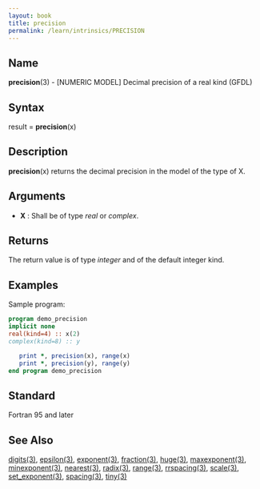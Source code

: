 ```yaml
---
layout: book
title: precision
permalink: /learn/intrinsics/PRECISION
---
```

## __Name__

__precision__(3) - \[NUMERIC MODEL\] Decimal precision of a real kind
(GFDL)

## __Syntax__

result = __precision__(x)

## __Description__

__precision__(x) returns the decimal precision in the model of the type
of X.

## __Arguments__

  - __X__
    : Shall be of type _real_ or _complex_.

## __Returns__

The return value is of type _integer_ and of the default integer kind.

## __Examples__

Sample program:

```fortran
program demo_precision
implicit none
real(kind=4) :: x(2)
complex(kind=8) :: y

   print *, precision(x), range(x)
   print *, precision(y), range(y)
end program demo_precision
```

## __Standard__

Fortran 95 and later

## __See Also__

[digits(3)](DIGITS),
[epsilon(3)](EPSILON),
[exponent(3)](EXPONENT),
[fraction(3)](FRACTION),
[huge(3)](HUGE),
[maxexponent(3)](MAXEXPONENT),
[minexponent(3)](MINEXPONENT),
[nearest(3)](NEAREST),
[radix(3)](RADIX),
[range(3)](RANGE),
[rrspacing(3)](RRSPACING),
[scale(3)](SCALE),
[set_exponent(3)](SET_EXPONENT),
[spacing(3)](SPACING),
[tiny(3)](TINY)

